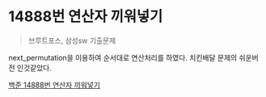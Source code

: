 # 14888번 연산자 끼워넣기

> 브루트포스, 삼성sw 기출문제 

next_permutation을 이용하여 순서대로 연산처리를 하였다. 치킨배달 문제의 
쉬운버전 인것같았다. 

[백준 14888번 연산자 끼워넣기](https://www.acmicpc.net/problem/14888)
